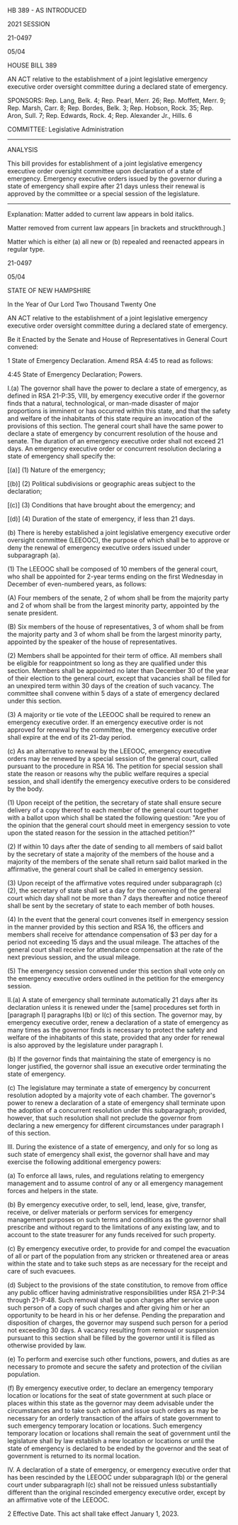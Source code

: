  HB 389 - AS INTRODUCED

 

 

2021 SESSION

 21-0497

 05/04

 

HOUSE BILL 389

 

AN ACT relative to the establishment of a joint legislative emergency executive order oversight committee during a declared state of emergency.

 

SPONSORS: Rep. Lang, Belk. 4; Rep. Pearl, Merr. 26; Rep. Moffett, Merr. 9; Rep. Marsh, Carr. 8; Rep. Bordes, Belk. 3; Rep. Hobson, Rock. 35; Rep. Aron, Sull. 7; Rep. Edwards, Rock. 4; Rep. Alexander Jr., Hills. 6

 

COMMITTEE: Legislative Administration

 

-----------------------------------------------------------------

 

ANALYSIS

 

 This bill provides for establishment of a joint legislative emergency executive order oversight committee upon declaration of a state of emergency. Emergency executive orders issued by the governor during a state of emergency shall expire after 21 days unless their renewal is approved by the committee or a special session of the legislature.

 

- - - - - - - - - - - - - - - - - - - - - - - - - - - - - - - - - - - - - - - - - - - - - - - - - - - - - - - - - - - - - - - - - - - - - - - - - - - 

 

Explanation: Matter added to current law appears in bold italics.

 Matter removed from current law appears [in brackets and struckthrough.]

 Matter which is either (a) all new or (b) repealed and reenacted appears in regular type.

 21-0497

 05/04

 

STATE OF NEW HAMPSHIRE

 

In the Year of Our Lord Two Thousand Twenty One

 

AN ACT relative to the establishment of a joint legislative emergency executive order oversight committee during a declared state of emergency.

 

Be it Enacted by the Senate and House of Representatives in General Court convened:

 

 1 State of Emergency Declaration. Amend RSA 4:45 to read as follows:

 4:45 State of Emergency Declaration; Powers. 

 I.(a) The governor shall have the power to declare a state of emergency, as defined in RSA 21-P:35, VIII, by emergency executive order if the governor finds that a natural, technological, or man-made disaster of major proportions is imminent or has occurred within this state, and that the safety and welfare of the inhabitants of this state require an invocation of the provisions of this section. The general court shall have the same power to declare a state of emergency by concurrent resolution of the house and senate. The duration of an emergency executive order shall not exceed 21 days. An emergency executive order or concurrent resolution declaring a state of emergency shall specify the: 

 [(a)] (1) Nature of the emergency; 

 [(b)] (2) Political subdivisions or geographic areas subject to the declaration; 

 [(c)] (3) Conditions that have brought about the emergency; and 

 [(d)] (4) Duration of the state of emergency, if less than 21 days. 

 (b) There is hereby established a joint legislative emergency executive order oversight committee (LEEOOC), the purpose of which shall be to approve or deny the renewal of emergency executive orders issued under subparagraph (a). 

 (1) The LEEOOC shall be composed of 10 members of the general court, who shall be appointed for 2-year terms ending on the first Wednesday in December of even-numbered years, as follows: 

 (A) Four members of the senate, 2 of whom shall be from the majority party and 2 of whom shall be from the largest minority party, appointed by the senate president.

 (B) Six members of the house of representatives, 3 of whom shall be from the majority party and 3 of whom shall be from the largest minority party, appointed by the speaker of the house of representatives. 

 (2) Members shall be appointed for their term of office. All members shall be eligible for reappointment so long as they are qualified under this section. Members shall be appointed no later than December 30 of the year of their election to the general court, except that vacancies shall be filled for an unexpired term within 30 days of the creation of such vacancy. The committee shall convene within 5 days of a state of emergency declared under this section. 

 (3) A majority or tie vote of the LEEOOC shall be required to renew an emergency executive order. If an emergency executive order is not approved for renewal by the committee, the emergency executive order shall expire at the end of its 21-day period. 

 (c) As an alternative to renewal by the LEEOOC, emergency executive orders may be renewed by a special session of the general court, called pursuant to the procedure in RSA 16. The petition for special session shall state the reason or reasons why the public welfare requires a special session, and shall identify the emergency executive orders to be considered by the body. 

 (1) Upon receipt of the petition, the secretary of state shall ensure secure delivery of a copy thereof to each member of the general court together with a ballot upon which shall be stated the following question: "Are you of the opinion that the general court should meet in emergency session to vote upon the stated reason for the session in the attached petition?"

 (2) If within 10 days after the date of sending to all members of said ballot by the secretary of state a majority of the members of the house and a majority of the members of the senate shall return said ballot marked in the affirmative, the general court shall be called in emergency session.

 (3) Upon receipt of the affirmative votes required under subparagraph (c)(2), the secretary of state shall set a day for the convening of the general court which day shall not be more than 7 days thereafter and notice thereof shall be sent by the secretary of state to each member of both houses.

 (4) In the event that the general court convenes itself in emergency session in the manner provided by this section and RSA 16, the officers and members shall receive for attendance compensation of $3 per day for a period not exceeding 15 days and the usual mileage. The attaches of the general court shall receive for attendance compensation at the rate of the next previous session, and the usual mileage.

 (5) The emergency session convened under this section shall vote only on the emergency executive orders outlined in the petition for the emergency session. 

 II.(a) A state of emergency shall terminate automatically 21 days after its declaration unless it is renewed under the [same] procedures set forth in [paragraph I] paragraphs I(b) or I(c) of this section. The governor may, by emergency executive order, renew a declaration of a state of emergency as many times as the governor finds is necessary to protect the safety and welfare of the inhabitants of this state, provided that any order for renewal is also approved by the legislature under paragraph I. 

 (b) If the governor finds that maintaining the state of emergency is no longer justified, the governor shall issue an executive order terminating the state of emergency. 

 (c) The legislature may terminate a state of emergency by concurrent resolution adopted by a majority vote of each chamber. The governor's power to renew a declaration of a state of emergency shall terminate upon the adoption of a concurrent resolution under this subparagraph; provided, however, that such resolution shall not preclude the governor from declaring a new emergency for different circumstances under paragraph I of this section. 

 III. During the existence of a state of emergency, and only for so long as such state of emergency shall exist, the governor shall have and may exercise the following additional emergency powers: 

 (a) To enforce all laws, rules, and regulations relating to emergency management and to assume control of any or all emergency management forces and helpers in the state. 

 (b) By emergency executive order, to sell, lend, lease, give, transfer, receive, or deliver materials or perform services for emergency management purposes on such terms and conditions as the governor shall prescribe and without regard to the limitations of any existing law, and to account to the state treasurer for any funds received for such property. 

 (c) By emergency executive order, to provide for and compel the evacuation of all or part of the population from any stricken or threatened area or areas within the state and to take such steps as are necessary for the receipt and care of such evacuees. 

 (d) Subject to the provisions of the state constitution, to remove from office any public officer having administrative responsibilities under RSA 21-P:34 through 21-P:48. Such removal shall be upon charges after service upon such person of a copy of such charges and after giving him or her an opportunity to be heard in his or her defense. Pending the preparation and disposition of charges, the governor may suspend such person for a period not exceeding 30 days. A vacancy resulting from removal or suspension pursuant to this section shall be filled by the governor until it is filled as otherwise provided by law. 

 (e) To perform and exercise such other functions, powers, and duties as are necessary to promote and secure the safety and protection of the civilian population. 

 (f) By emergency executive order, to declare an emergency temporary location or locations for the seat of state government at such place or places within this state as the governor may deem advisable under the circumstances and to take such action and issue such orders as may be necessary for an orderly transaction of the affairs of state government to such emergency temporary location or locations. Such emergency temporary location or locations shall remain the seat of government until the legislature shall by law establish a new location or locations or until the state of emergency is declared to be ended by the governor and the seat of government is returned to its normal location. 

 IV. A declaration of a state of emergency, or emergency executive order that has been rescinded by the LEEOOC under subparagraph I(b) or the general court under subparagraph I(c) shall not be reissued unless substantially different than the original rescinded emergency executive order, except by an affirmative vote of the LEEOOC.

 2 Effective Date. This act shall take effect January 1, 2023. 

